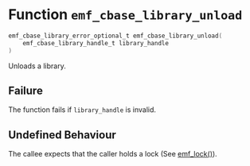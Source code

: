 # Function `emf_cbase_library_unload`

```c
emf_cbase_library_error_optional_t emf_cbase_library_unload(
    emf_cbase_library_handle_t library_handle
)
```

Unloads a library.

## Failure

The function fails if `library_handle` is invalid.

## Undefined Behaviour

The callee expects that the caller holds a lock (See [emf_lock()](./fn.emf_lock.md)).
